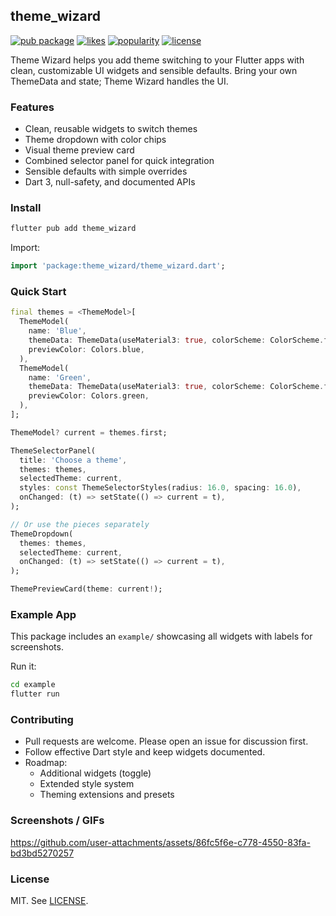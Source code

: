 ## theme_wizard

[![pub package](https://img.shields.io/pub/v/theme_wizard.svg)](https://pub.dev/packages/theme_wizard)
[![likes](https://img.shields.io/pub/likes/theme_wizard)](https://pub.dev/packages/theme_wizard/score)
[![popularity](https://img.shields.io/pub/popularity/theme_wizard)](https://pub.dev/packages/theme_wizard/score)
[![license](https://img.shields.io/badge/license-MIT-blue.svg)](LICENSE)

Theme Wizard helps you add theme switching to your Flutter apps with clean, customizable UI widgets and sensible defaults. Bring your own ThemeData and state; Theme Wizard handles the UI.

### Features

- Clean, reusable widgets to switch themes
- Theme dropdown with color chips
- Visual theme preview card
- Combined selector panel for quick integration
- Sensible defaults with simple overrides
- Dart 3, null-safety, and documented APIs

### Install

```bash
flutter pub add theme_wizard
```

Import:

```dart
import 'package:theme_wizard/theme_wizard.dart';
```

### Quick Start

```dart
final themes = <ThemeModel>[
  ThemeModel(
    name: 'Blue',
    themeData: ThemeData(useMaterial3: true, colorScheme: ColorScheme.fromSeed(seedColor: Colors.blue)),
    previewColor: Colors.blue,
  ),
  ThemeModel(
    name: 'Green',
    themeData: ThemeData(useMaterial3: true, colorScheme: ColorScheme.fromSeed(seedColor: Colors.green)),
    previewColor: Colors.green,
  ),
];

ThemeModel? current = themes.first;

ThemeSelectorPanel(
  title: 'Choose a theme',
  themes: themes,
  selectedTheme: current,
  styles: const ThemeSelectorStyles(radius: 16.0, spacing: 16.0),
  onChanged: (t) => setState(() => current = t),
);

// Or use the pieces separately
ThemeDropdown(
  themes: themes,
  selectedTheme: current,
  onChanged: (t) => setState(() => current = t),
);

ThemePreviewCard(theme: current!);
```

### Example App

This package includes an `example/` showcasing all widgets with labels for screenshots.

Run it:

```bash
cd example
flutter run
```

### Contributing

- Pull requests are welcome. Please open an issue for discussion first.
- Follow effective Dart style and keep widgets documented.
- Roadmap:
  - Additional widgets (toggle)
  - Extended style system
  - Theming extensions and presets

### Screenshots / GIFs

https://github.com/user-attachments/assets/86fc5f6e-c778-4550-83fa-bd3bd5270257

### License

MIT. See [LICENSE](LICENSE).
